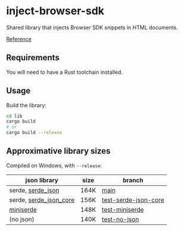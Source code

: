 # inject-browser-sdk

Shared library that injects Browser SDK snippets in HTML documents.

[Reference](https://datadoghq.dev/inject-browser-sdk)

## Requirements

You will need to have a Rust toolchain installed.

## Usage

Build the library:

```sh
cd lib
cargo build
# or
cargo build --release
```

## Approximative library sizes

Compiled on Windows, with `--release`:

| json library                                                                         | size | branch                                                                                          |
| ------------------------------------------------------------------------------------ | ---- | ----------------------------------------------------------------------------------------------- |
| serde, [serde_json](https://github.com/serde-rs/json)                                | 164K | [main](https://github.com/DataDog/inject-browser-sdk/tree/main)                                 |
| serde, [serde_json_core](https://github.com/rust-embedded-community/serde-json-core) | 156K | [test-serde-json-core](https://github.com/DataDog/inject-browser-sdk/tree/test-serde-json-core) |
| [miniserde](https://github.com/dtolnay/miniserde)                                    | 148K | [test-miniserde](https://github.com/DataDog/inject-browser-sdk/tree/test-miniserde)             |
| (no json)                                                                            | 140K | [test-no-json](https://github.com/DataDog/inject-browser-sdk/tree/test-no-json)                 |
